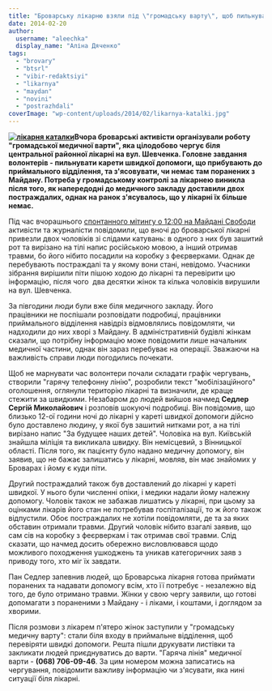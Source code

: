 ```yaml
---
title: "Броварську лікарню взяли під \"громадську варту\", щоб пильнувати поранених"
date: 2014-02-20
author: 
  username: "aleechka"
  display_name: "Аліна Дяченко"
tags: 
  - "brovary"
  - "btsrl"
  - "vibir-redaktsiyi"
  - "likarnya"
  - "maydan"
  - "novini"
  - "postrazhdali"
coverImage: "wp-content/uploads/2014/02/likarnya-katalki.jpg"
---
```


**[![лікарня каталки](https://mpz.brovary.org/wp-content/uploads/2014/02/likarnya-katalki.jpg)](https://mpz.brovary.org/wp-content/uploads/2014/02/likarnya-katalki.jpg)Вчора броварські активісти організували роботу "громадської медичної варти", яка цілодобово чергує біля центральної районної лікарні на вул. Шевченка. Головне завдання волонтерів - пильнувати карети швидкої допомоги, що прибувають до приймального відділення, та з'ясовувати, чи немає там поранених з Майдану. Потреба у громадському контролі за лікарнею виникла після того, як напередодні до медичного закладу доставили двох постраждалих, однак на ранок з'ясувалось, що у лікарні їх більше немає.**

Під час вчорашнього [спонтанного мітингу о 12:00 на Майдані Свободи](https://mpz.brovary.org/brovarchani-domovilis-shhodnya-zbiratis-na-maydani-svobodi-o-12-00/) активісти та журналісти повідомили, що вночі до броварської лікарні привезли двох чоловіків зі слідами катувань: в одного з них був зашитий рот та вирізано на тілі напис російською мовою, а інший отримав травми, бо його нібито посадили на коробку з феєрверками. Однак де перебувають постраждалі та у якому вони стані, невідомо. Учасники зібрання вирішили піти пішою ходою до лікарні та перевірити цю інформацію, після чого  два десятки жінок та кілька чоловіків вирушили на вул. Шевченка.

За півгодини люди були вже біля медичного закладу. Його працівники не поспішали розповідати подробиці, працівники приймального відділення навідріз відмовлялись повідомляти, чи надходили до них хворі з Майдану. В адміністративній будівлі жінкам сказали, що потрібну інформацію може повідомити лише начальник медичної частини, однак він зараз перебуває на операції. Зважаючи на важливість справи люди погодились почекати.

Щоб не марнувати час волонтери почали складати графік чергувань, створили "гарячу телефонну лінію", розробили текст "мобілізаційного" оголошення, оглянули територію лікарні та визначили, де краще стежити за швидкими. Незабаром до людей вийшов начмед **Седлер Сергій Миколайович** і розповів шокуючі подробиці. Він повідомив, що близько 12-ої години ночі до лікарні у кареті швидкої допомоги дійсно було доставлено людину, у якої був зашитий нитками рот, а на тілі вирізано напис "За будущее наших детей". Чоловіка на вул. Київській знайшла міліція та викликала швидку. Він немісцевий, з Вінницької області. Після того, як пацієнту було надано медичну допомогу, він заявив, що не бажає залишатись у лікарні, мовляв, він має знайомих у Броварах і йому є куди піти.

Другий постраждалий також був доставлений до лікарні у кареті швидкої. У нього були численні опіки, і медики надали йому належну допомогу. Чоловік також не забажав лишатись у лікарні, при цьому за оцінками лікарів його стан не потребував госпіталізації, то ж його також відпустили. Обоє постраждалих не хотіли повідомляти, де та за яких обставин отримали травми. Другий чоловік нібито взагалі заявив, що сам сів на коробку з феєрверкам і так отримав свої травми. Слід сказати, що начмед досить обережно висловлювався щодо можливого походження ушкоджень та уникав категоричних заяв з приводу того, хто міг їх завдати.

Пан Седлер запевнив людей, що Броварська лікарня готова приймати поранених та надавати допомогу всім, хто її потребує - незалежно від того, де було отримано травми. Жінки у свою чергу заявили, що готові допомагати з пораненими з Майдану - і ліками, і коштами, і доглядом за хворими.

Після розмови з лікарем п'ятеро жінок заступили у "громадську медичну варту": стали біля входу в приймальне відділення, щоб перевіряти швидкі допомоги. Решта пішли друкувати листівки та закликати людей приєднуватись до варти. "Гаряча лінія" медичної варти - **(068) 706-09-46**. За цим номером можна записатись на чергування, повідомити важливу інформацію чи з'ясувати, яка нині ситуації біля лікарні.
